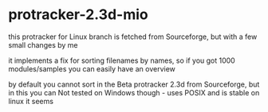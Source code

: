 # protracker-2.3d-mio

this protracker for Linux branch is fetched from Sourceforge, but with a few small changes by me

it implements a fix for sorting filenames by names, so if you got 1000 modules/samples you can easily have an overview


by default you cannot sort in the Beta protracker 2.3d from Sourceforge, but in this you can
Not tested on Windows though - uses POSIX and is stable on linux it seems
